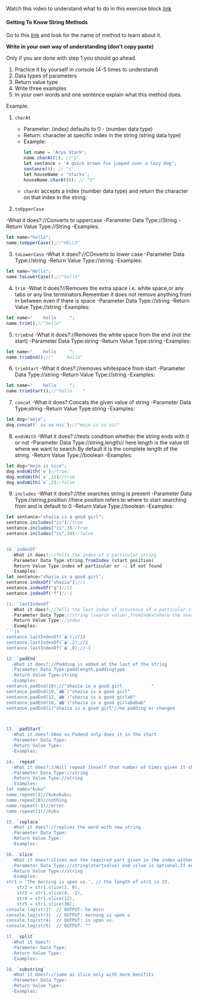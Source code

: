 Watch this video to understand what to do in this exercise block [link](https://www.youtube.com/watch?v=zGpplZj4zY0&feature=youtu.be)

#### Getting To Know String Methods

Go to this [link](https://developer.mozilla.org/en-US/docs/Web/JavaScript/Reference/Global_Objects/String) and look for the name of method to learn about it.

**Write in your own way of understanding (don't copy paste)**

Only if you are done with step 1 you should go ahead.

1. Practice it by yourself in console (4-5 times to understand)
2. Data types of parameters
3. Return value type
4. Write three examples
5. In your own words and one sentence explain what this method does.

Example:

1. `charAt`

   - Parameter: (index) defaults to 0 - (number data type)
   - Return: character at specific index in the string (string data type)
   - Example:
     ```js
     let name = 'Arya Stark';
     name.charAt(2); //"y"
     let sentance = 'A quick brown fox jumped over a lazy dog';
     sentance(4); // "i"
     let houseName = 'Starks';
     houseName.charAt(0); // "S"
     ```
   - `charAt` accepts a index (number data type) and return the character on that index in the string.

2. `toUpperCase`

  -What it does?://Converts to uppercase
  -Parameter Data Type://String
  -Return Value Type://String
  -Examples:
   ```js 
let name="hello";
name.toUpperCase();//"HELLO"
   ```

3. `toLowerCase`
  -What it does?://COnverts to lower case
  -Parameter Data Type://string
  -Return Value Type://string
  -Examples:
```js
let name="Hello";
name.toLowerCase();//"hello"
```


4. `trim`
  -What it does?//Removes the extra space i.e. white space,or any tabs or any line terminators.Remember it does not remove anything from in between even if there is space
  -Parameter Data Type://string
  -Return Value Type://string
  -Examples:
```js
let name="    hello     ";
name.trim();//"hello"
```

5. `trimEnd`
  -What it does?://Removes the white space from the end (not the start)
  -Parameter Data Type:string
  -Return Value Type:string
  -Examples:
```js
let name="    hello     ";
name.trimEnd();//"     hello"
```

6. `trimStart`
  -What it does?://removes whitespace from start
  -Parameter Data Type://string
  -Return Value Type://string
  -Examples:
```js
let name="    hello     ";
name.trimStart();//"hello    "
```

7. `concat`
  -What it does?:Concats the given value of string
  -Parameter Data Type:string
  -Return Value Type:string
  -Examples:
```js
let dog="mojo";
dog.concat(` is so nic`);//"mojo is so nic"
```
8. `endsWith`
  -What it does?://tests condition whether the string ends with it or not
  -Parameter Data Type://string,length// here length is the value till where we want to search.By default it is the complete length of the string.
  -Return Value Type://boolean
  -Examples:
```js
let dog="mojo is nice";
dog.endsWith(`e`)//true;
dog.endsWith(`e`,12)//true
dog.endsWith(`e`,2)//false
```

9. `includes`
  -What it does?://the searches string is present
  -Parameter Data Type://string,position //here position refers to where to start searching from and is default to 0
  -Return Value Type://boolean
  -Examples:
```js
let sentance="shazia is a good girl";
sentance.includes("is")//true
sentance.includes("is",3)//true
sentance.includes("is",10)//false


10.`indexOf`
  -What it does?://Tells the index of a particular string 
  -Parameter Data Type:string,fromIndex (start position)
  -Return Value Type:index of particular or -1 if not found
  -Examples:
let sentance="shazia is a good girl";
sentance.indexOf("shazia");//1
sentance.indexOf("g")//12
sentance.indexOf("f")//-1

11. `lastIndexOf`
  -What it does?://Tells the last index of occurence of a particular string
  -Parameter Data Type://string (search value),fromIndex(where the search has to be stopped)
  -Return Value Type://index
  -Examples:
```js
sentance.lastIndexOf(`a`);//13
sentance.lastIndexOf(`a`,2);//2
sentance.lastIndexOf(`a`,0);//-1

12. `padEnd`
  -What it does?://Padding is added at the last of the string
  -Parameter Data Type:paddlength,paddingtype
  -Return Value Type:string
  -Examples:
sentance.padEnd(10);//"shazia ia a good girl           "
sentance.padEnd(10,`ab`)"shazia is a good girl"
sentance.padEnd(12,`ab`)"shazia is a good girlab" 
sentance.padEnd(16,`ab`)"shazia is a good girlababab"
sentance.padEnd(1)"shazia is a good girl"//no padding or changes 



13. `padStart`
  -What it does?:SAme as Padend only does it in the start
  -Parameter Data Type:
  -Return Value Type:
  -Examples:

14. `repeat`
  -What it does?://Will repeat iteself that number of times given it should be non negative and not any infinty value
  -Parameter Data Type://string
  -Return Value Type://string
  -Examples:
let name="kuku"
name.repeat(2)//kukukuku;
name.repeat(0)//nothing
name.repeat(-1)//error
name.repeat(1)//kuku

15. `replace`
  -What it does?://replces the word with new string
  -Parameter Data Type:
  -Return Value Type:
  -Examples:

16. `slice`
  -What it does?:slices out the required part given in the index without modyfing everythinh else
  -Parameter Data Type://string(startvalue) end vslue is optional.If end value is negative then string length+negativr value is taken
  -Return Value Type://string
  -Examples:
str1 = 'The morning is upon us.', // the length of str1 is 23.
    str2 = str1.slice(1, 8),
    str3 = str1.slice(4, -2),
    str4 = str1.slice(12),
    str5 = str1.slice(30);
console.log(str2)  // OUTPUT: he morn
console.log(str3)  // OUTPUT: morning is upon u
console.log(str4)  // OUTPUT: is upon us.
console.log(str5)  // OUTPUT: ""

17. `split`
  -What it does?:
  -Parameter Data Type:
  -Return Value Type:
  -Examples:

18. `substring`
  -What it does?://same as slice only with more benifits
  -Parameter Data Type:
  -Return Value Type:
  -Examples:

